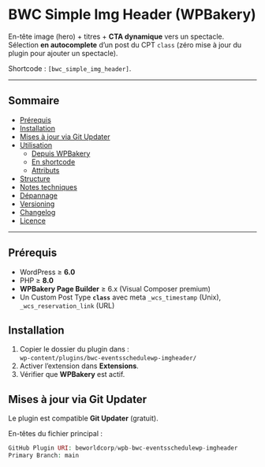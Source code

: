 # BWC Simple Img Header (WPBakery)

En-tête image (hero) + titres + **CTA dynamique** vers un spectacle.  
Sélection **en autocomplete** d’un post du CPT `class` (zéro mise à jour du plugin pour ajouter un spectacle).

Shortcode : `[bwc_simple_img_header]`.

---

## Sommaire
- [Prérequis](#prérequis)
- [Installation](#installation)
- [Mises à jour via Git Updater](#mises-à-jour-via-git-updater)
- [Utilisation](#utilisation)
  - [Depuis WPBakery](#depuis-wpbakery)
  - [En shortcode](#en-shortcode)
  - [Attributs](#attributs)
- [Structure](#structure)
- [Notes techniques](#notes-techniques)
- [Dépannage](#dépannage)
- [Versioning](#versioning)
- [Changelog](#changelog)
- [Licence](#licence)

---

## Prérequis
- WordPress ≥ **6.0**
- PHP ≥ **8.0**
- **WPBakery Page Builder** ≥ 6.x (Visual Composer premium)
- Un Custom Post Type **`class`** avec meta `_wcs_timestamp` (Unix), `_wcs_reservation_link` (URL)

## Installation
1. Copier le dossier du plugin dans :  
   `wp-content/plugins/bwc-eventsschedulewp-imgheader/`
2. Activer l’extension dans **Extensions**.
3. Vérifier que **WPBakery** est actif.

## Mises à jour via Git Updater
Le plugin est compatible **Git Updater** (gratuit).

En-têtes du fichier principal :
```php
GitHub Plugin URI: beworldcorp/wpb-bwc-eventsschedulewp-imgheader
Primary Branch: main
